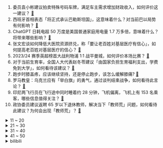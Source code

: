 1. 委员袁小彬建议拍卖特殊号码车牌，满足车主需求增加财政收入，如何评价这一建议？ [:link:](https://www.zhihu.com/question/647938819)
2. 西班牙首相表态「将正式承认巴勒斯坦国」，这意味着什么？对当前巴以局势有何影响？ [:link:](https://www.zhihu.com/question/647903588)
3. ChatGPT 日耗电超 50 万度是美国普通家庭用电量 1.7 万多倍，意味着什么？将带来哪些影响？ [:link:](https://www.zhihu.com/question/647926823)
4. 张文宏谈如何降低大医院资源挤兑，称「要让老百姓对基层医疗有信心」，如何提高老百姓对基层医疗的信心？ [:link:](https://www.zhihu.com/question/647445492)
5. 2023/24 赛季英超榜首大战利物浦 1:1 战平曼城，如何评价本场比赛？ [:link:](https://www.zhihu.com/question/647942780)
6. 对于当前生育率，全国人大代表赵冬苓建议「由国家负担生育福利支出，学费免到大学」，如何看待该建议？ [:link:](https://www.zhihu.com/question/647956188)
7. 跑步时膝盖疼，应该继续坚持，还是停止跑步，该怎么缓解膝痛? [:link:](https://www.zhihu.com/question/637401236)
8. 罗马教皇：乌克兰应有「举白旗」的勇气，通过谈判结束战争，如何看待此言论？ [:link:](https://www.zhihu.com/question/647892128)
9. 印尼两飞行员在飞行途中同时睡着约 28 分钟，飞机偏离，飞机上有 153 名乘客，哪些信息值得关注？ [:link:](https://www.zhihu.com/question/647902190)
10. 政协委员建议返聘 65 岁以下退休教师，解决当下「教师荒」问题，如何看待此建议？为何会出现「教师荒」？ [:link:](https://www.zhihu.com/question/647756172)
<details>
<summary>11 ~ 20</summary>

11. 李彦宏最新发声「程序员职业将不复存在，未来人人具备程序员能力」，哪些信息值得关注？ [:link:](https://www.zhihu.com/question/647902218)
12. 你对金庸武侠宇宙中的哪个角色，多年以后印象发生了反转？ [:link:](https://www.zhihu.com/question/646969403)
13. 为什么雷军选择造车而不是进军AI？ [:link:](https://www.zhihu.com/question/646883941)
14. 「互联网已成为永不落幕的课堂」，网络如何更好助力新型劳动者提高专业技能？你在网上学过哪些知识？ [:link:](https://www.zhihu.com/question/647862740)
15. 《沙丘 2》对比《沙丘 1》拍得怎么样？ [:link:](https://www.zhihu.com/question/647212626)
16. 如何评价网剧《唐人街探案 2》第四案《黄金城》？ [:link:](https://www.zhihu.com/question/647719433)
17. 通勤路上除了看手机还能干嘛？ [:link:](https://www.zhihu.com/question/644997248)
18. 金庸的文学宇宙中，你最欣赏的人物是谁？ [:link:](https://www.zhihu.com/question/646618963)
19. 如何看待乌合麒麟评价鸟山明离世「代表日本漫画的黄金时代落幕了」？ [:link:](https://www.zhihu.com/question/647599785)
20. 2024 LPL 春季赛WE VS WBG，如何评价这场比赛？ [:link:](https://www.zhihu.com/question/647918494)
</details>
<details>
<summary>21 ~ 30</summary>

21. 国家疾控局：建成全球规模最大传染病网络直报系统，平均报告时间从 5 天缩短到 4 小时，都有哪些功能？ [:link:](https://www.zhihu.com/question/647744188)
22. 电影《周处除三害》知友推荐度 86%，你给影片点了「推荐」还是「不推荐」？你觉得此评分还有上升空间吗？ [:link:](https://www.zhihu.com/question/647042073)
23. 部分存款产品利率高达 6%~10%，多家试点银行推出「跨境理财通」相关产品，哪些信息值得关注？ [:link:](https://www.zhihu.com/question/647871470)
24. 美国将为加沙建临时码头，以扩大救援物资运送，释放了什么信号？ [:link:](https://www.zhihu.com/question/647543624)
25. 古代镖师走镖，为何区区十几人，却让胆大妄为的土匪不敢抢劫呢？ [:link:](https://www.zhihu.com/question/624944310)
26. 你使用智能手表吗？觉得是否有购买的必要？ [:link:](https://www.zhihu.com/question/637628717)
27. 电影《沙丘 2》中有哪些让人「不易察觉」的细节？ [:link:](https://www.zhihu.com/question/647447024)
28. 2024 LPL 春季赛JDG 2:0 RNG，如何评价这场比赛？ [:link:](https://www.zhihu.com/question/647754318)
29. 从乙方跳槽到甲方，是一种什么样的体验？ [:link:](https://www.zhihu.com/question/36529781)
30. 退休了，孩子要求你去给他们照看孩子，该不该去？ [:link:](https://www.zhihu.com/question/646914596)
</details>
<details>
<summary>31 ~ 40</summary>

31. 为什么有些大学生不喜欢小组作业？ [:link:](https://www.zhihu.com/question/642457628)
32. 经济学博士，除了当老师，还有什么好去处么? [:link:](https://www.zhihu.com/question/503881757)
33. 你有过被「网暴」的经历吗？当遭遇网暴，该怎样保护自己？ [:link:](https://www.zhihu.com/question/646639697)
34. 鹰角的收入都用到了什么地方？ [:link:](https://www.zhihu.com/question/476945629)
35. 人社部表示「社保卡将拥有更多数字应用场景，逐步实现全国一卡通」，这将带来哪些影响？ [:link:](https://www.zhihu.com/question/647857057)
36. 最新研究称「日行一万步或可减轻久坐者健康风险」，具体情况如何？还有哪些久坐者需要注意的事项？ [:link:](https://www.zhihu.com/question/647854885)
37. 用 AI「复活」逝者，已发展成一门生意，专家称现有法律难以对此规制，如何看待这一现象？ [:link:](https://www.zhihu.com/question/647882322)
38. 人社部：今年高校毕业生将达到1179万人，我们将强化促进青年就业政策举措，如何解读？将带来哪些影响？ [:link:](https://www.zhihu.com/question/647742966)
39. 作为 30+ 女性，现在才开始「努力上进」，还有意义吗？ [:link:](https://www.zhihu.com/question/645945700)
40. 银行个人黄金积存业务升温，部分银行上调起点金额，金价还会继续涨吗？哪些信息值得关注？ [:link:](https://www.zhihu.com/question/647914194)
</details>
<details>
<summary>41 ~ 50</summary>

41. 职场中的「团建」是否真的能有效缓解「职场倦怠」？ [:link:](https://www.zhihu.com/question/646576385)
42. 健康家电市场火热，家电行业有哪些新机遇、新挑战？ [:link:](https://www.zhihu.com/question/647555607)
43. 你能例举出一个比肩鸟山明的女性漫画家吗？ [:link:](https://www.zhihu.com/question/647666207)
44. 为什么不建议在 Docker 中跑 MySQL？ [:link:](https://www.zhihu.com/question/627105598)
45. 为什么游戏业界对于《原神》的成功解析，几乎没有讨论过“多平台同步更新、数据互通”带来的影响？ [:link:](https://www.zhihu.com/question/647433952)
46. 从进化论角度来看，人死前大量释放内啡肽多巴胺有什么意义？脑海的走马灯有什么意义？ [:link:](https://www.zhihu.com/question/639567256)
47. 为什么USB Type-C PD充电协议迟迟不加入10A电流规范？ [:link:](https://www.zhihu.com/question/646612579)
48. 你会在下班后处理工作事项吗？ [:link:](https://www.zhihu.com/question/639713511)
49. 英伟达「跳水」超 10%，市值一夜蒸发 9234 亿，导致此次暴跌的主要原因是什么？ [:link:](https://www.zhihu.com/question/647709306)
50. 23-24 赛季 NBA马刺 126:113 勇士，如何评价这场比赛？ [:link:](https://www.zhihu.com/question/647864826)
</details><details>
<summary>bilibili</summary>

</details>
